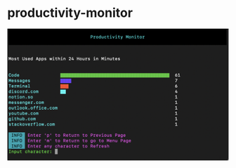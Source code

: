 # productivity-monitor

<img src="./readme-media/dailystats.png" alt="Image of Daily Stats" style="height: 300px; width:600px;"/>